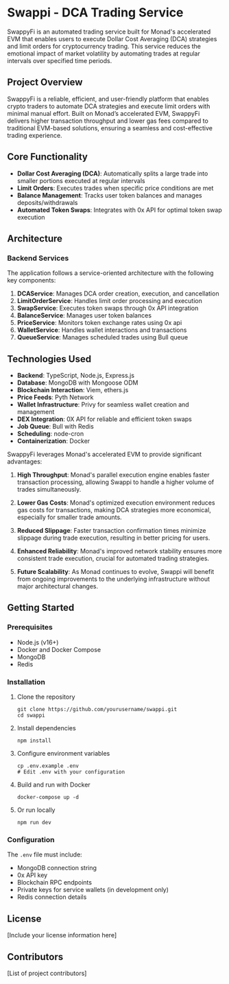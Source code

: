 # Swappi - DCA Trading Service

SwappyFi is an automated trading service built for  Monad's accelerated EVM that enables users to execute Dollar Cost Averaging (DCA) strategies and limit orders for cryptocurrency trading. This service reduces the emotional impact of market volatility by automating trades at regular intervals over specified time periods.

## Project Overview

SwappyFi is a reliable, efficient, and user-friendly platform that enables crypto traders to automate DCA strategies and execute limit orders with minimal manual effort. Built on Monad’s accelerated EVM, SwappyFi delivers higher transaction throughput and lower gas fees compared to traditional EVM-based solutions, ensuring a seamless and cost-effective trading experience.

## Core Functionality

- **Dollar Cost Averaging (DCA)**: Automatically splits a large trade into smaller portions executed at regular intervals
- **Limit Orders**: Executes trades when specific price conditions are met
- **Balance Management**: Tracks user token balances and manages deposits/withdrawals
- **Automated Token Swaps**: Integrates with 0x API for optimal token swap execution


## Architecture

### Backend Services

The application follows a service-oriented architecture with the following key components:

1. **DCAService**: Manages DCA order creation, execution, and cancellation
2. **LimitOrderService**: Handles limit order processing and execution
3. **SwapService**: Executes token swaps through 0x API integration
4. **BalanceService**: Manages user token balances
5. **PriceService**: Monitors token exchange rates using 0x api
6. **WalletService**: Handles wallet interactions and transactions
7. **QueueService**: Manages scheduled trades using Bull queue




## Technologies Used

- **Backend**: TypeScript, Node.js, Express.js
- **Database**: MongoDB with Mongoose ODM
- **Blockchain Interaction**: Viem, ethers.js
- **Price Feeds**: Pyth Network
- **Wallet Infrastructure**: Privy for seamless wallet creation and management
- **DEX Integration**: 0X API for reliable and efficient token swaps
- **Job Queue**: Bull with Redis
- **Scheduling**: node-cron
- **Containerization**: Docker




SwappyFi leverages Monad's accelerated EVM to provide significant advantages:

1. **High Throughput**: Monad's parallel execution engine enables faster transaction processing, allowing Swappi to handle a higher volume of trades simultaneously.

2. **Lower Gas Costs**: Monad's optimized execution environment reduces gas costs for transactions, making DCA strategies more economical, especially for smaller trade amounts.

3. **Reduced Slippage**: Faster transaction confirmation times minimize slippage during trade execution, resulting in better pricing for users.

4. **Enhanced Reliability**: Monad's improved network stability ensures more consistent trade execution, crucial for automated trading strategies.

5. **Future Scalability**: As Monad continues to evolve, Swappi will benefit from ongoing improvements to the underlying infrastructure without major architectural changes.

## Getting Started

### Prerequisites

- Node.js (v16+)
- Docker and Docker Compose
- MongoDB
- Redis

### Installation

1. Clone the repository
   ```
   git clone https://github.com/yourusername/swappi.git
   cd swappi
   ```

2. Install dependencies
   ```
   npm install
   ```

3. Configure environment variables
   ```
   cp .env.example .env
   # Edit .env with your configuration
   ```

4. Build and run with Docker
   ```
   docker-compose up -d
   ```

5. Or run locally
   ```
   npm run dev
   ```

### Configuration

The `.env` file must include:
- MongoDB connection string
- 0x API key
- Blockchain RPC endpoints
- Private keys for service wallets (in development only)
- Redis connection details

## License

[Include your license information here]

## Contributors

[List of project contributors]
